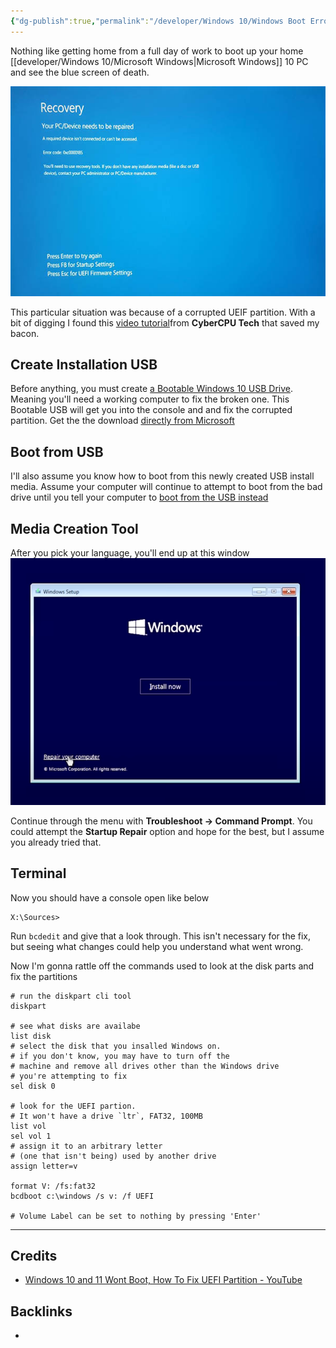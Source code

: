 ```yaml
---
{"dg-publish":true,"permalink":"/developer/Windows 10/Windows Boot Error Blue Screen/","dgPassFrontmatter":true}
---
```


Nothing like getting home from a full day of work to boot up your home [[developer/Windows 10/Microsoft Windows\|Microsoft Windows]] 10 PC and see the blue screen of death.


![attachments/Recovery-Blue-Screen-Error-0x0000185-1 2.jpg|Recovery-Blue-Screen-Error-0x0000185-1](/img/user/attachments/Recovery-Blue-Screen-Error-0x0000185-1%202.jpg)

This particular situation was because of a corrupted UEIF partition. With a bit of digging I found this [video tutorial](https://www.youtube.com/watch?v=CZ17JrgFFhw)from **CyberCPU Tech** that saved my bacon.

## Create Installation USB 
Before anything, you must create [a Bootable Windows 10 USB Drive](https://www.howtogeek.com/787937/how-to-make-a-bootable-windows-10-usb-drive/). Meaning you'll need a working computer to fix the broken one. This Bootable USB will get you into the console and and fix the corrupted partition. Get the the download [directly from Microsoft](https://support.microsoft.com/en-us/windows/create-installation-media-for-windows-99a58364-8c02-206f-aa6f-40c3b507420d)

## Boot from USB
I'll also assume you know how to boot from this newly created USB install media. Assume your computer will continue to attempt to boot from the bad drive until you tell your computer to [boot from the USB instead](https://www.digitalcitizen.life/boot-your-windows-10-pc-usb-flash-drive/)

## Media Creation Tool
After you pick your language, you'll end up at this window
![attachments/Windows-Repair-computer 1.png|Windows-Repair-computer](/img/user/attachments/Windows-Repair-computer%201.png)

Continue through the menu with **Troubleshoot -> Command Prompt**. You could attempt the **Startup Repair** option and hope for the best, but I assume you already tried that.

## Terminal
Now you should have a console open like below

```
X:\Sources>
```

Run `bcdedit` and give that a look through. This isn't necessary for the fix, but seeing what changes could help you understand what went wrong.

Now I'm gonna rattle off the commands used to look at the disk parts and fix the partitions

```shell
# run the diskpart cli tool
diskpart

# see what disks are availabe
list disk
# select the disk that you insalled Windows on. 
# if you don't know, you may have to turn off the
# machine and remove all drives other than the Windows drive
# you're attempting to fix
sel disk 0

# look for the UEFI partion.
# It won't have a drive `ltr`, FAT32, 100MB
list vol
sel vol 1
# assign it to an arbitrary letter 
# (one that isn't being) used by another drive
assign letter=v

format V: /fs:fat32
bcdboot c:\windows /s v: /f UEFI

# Volume Label can be set to nothing by pressing 'Enter'
```

---
## Credits
- [Windows 10 and 11 Wont Boot, How To Fix UEFI Partition - YouTube](https://www.youtube.com/watch?v=CZ17JrgFFhw)

## Backlinks
- 
